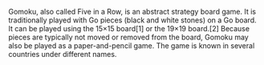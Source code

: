 Gomoku, also called Five in a Row, is an abstract strategy board game. It is traditionally played with Go pieces (black and white stones) on a Go board.
It can be played using the 15×15 board[1] or the 19×19 board.[2] Because pieces are typically not moved or removed from the board, Gomoku may also be played
as a paper-and-pencil game. The game is known in several countries under different names.

